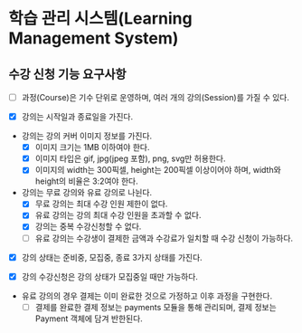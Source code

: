 # 학습 관리 시스템(Learning Management System)

## 수강 신청 기능 요구사항

* [ ] 과정(Course)은 기수 단위로 운영하며, 여러 개의 강의(Session)를 가질 수 있다.

* [X] 강의는 시작일과 종료일을 가진다.

- 강의는 강의 커버 이미지 정보를 가진다.
    * [X] 이미지 크기는 1MB 이하여야 한다.
    * [X] 이미지 타입은 gif, jpg(jpeg 포함), png, svg만 허용한다.
    * [X] 이미지의 width는 300픽셀, height는 200픽셀 이상이어야 하며, width와 height의 비율은 3:2여야 한다.
- 강의는 무료 강의와 유료 강의로 나뉜다.
    * [X] 무료 강의는 최대 수강 인원 제한이 없다.
    * [X] 유료 강의는 강의 최대 수강 인원을 초과할 수 없다.
    * [X] 강의는 중복 수강신청할 수 없다.
    * [ ] 유료 강의는 수강생이 결제한 금액과 수강료가 일치할 때 수강 신청이 가능하다.

* [X] 강의 상태는 준비중, 모집중, 종료 3가지 상태를 가진다.

* [X] 강의 수강신청은 강의 상태가 모집중일 때만 가능하다.

- 유료 강의의 경우 결제는 이미 완료한 것으로 가정하고 이후 과정을 구현한다.
    * [ ] 결제를 완료한 결제 정보는 payments 모듈을 통해 관리되며, 결제 정보는 Payment 객체에 담겨 반한된다.